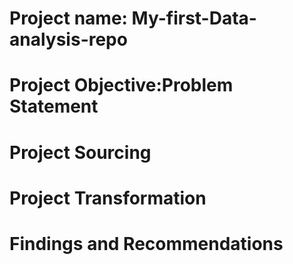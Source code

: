 # Project name: My-first-Data-analysis-repo

 
# Project Objective:Problem Statement


# Project Sourcing


# Project Transformation


# Findings and Recommendations

